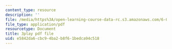 ```yaml
---
content_type: resource
description: ''
file: /media/https%3A/open-learning-course-data-rc.s3.amazonaws.com/6-042j-mathematics-for-computer-science-fall-2010/e5842da6cbc94ba2b8f61bedca94c518_NuY7szYSXSw.pdf
file_type: application/pdf
resourcetype: Document
title: 3play pdf file
uid: e5842da6-cbc9-4ba2-b8f6-1bedca94c518
---
```

